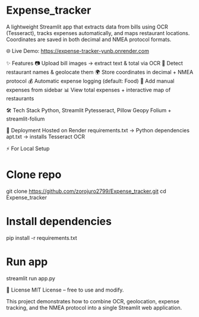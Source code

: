 # Expense_tracker
A lightweight Streamlit app that extracts data from bills using OCR (Tesseract), tracks expenses automatically, and maps restaurant locations.
Coordinates are saved in both decimal and NMEA protocol formats.

🌐 Live Demo: https://expense-tracker-yunb.onrender.com


✨ Features
📷 Upload bill images → extract text & total via OCR
🏪 Detect restaurant names & geolocate them
🌍 Store coordinates in decimal + NMEA protocol
💰 Automatic expense logging (default: Food)
📝 Add manual expenses from sidebar
📊 View total expenses + interactive map of restaurants


🛠 Tech Stack
Python, Streamlit
Pytesseract, Pillow
Geopy
Folium + streamlit-folium


🚀 Deployment
Hosted on Render
requirements.txt → Python dependencies
apt.txt → installs Tesseract OCR

⚡ For Local Setup
# Clone repo
git clone https://github.com/zorojuro2799/Expense_tracker.git
cd Expense_tracker
# Install dependencies
pip install -r requirements.txt
# Run app
streamlit run app.py


📜 License
MIT License – free to use and modify.


This project demonstrates how to combine OCR, geolocation, expense tracking, and the NMEA protocol into a single Streamlit web application.
